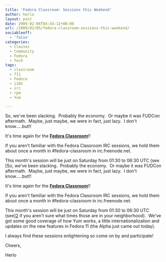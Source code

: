 ```yaml
---
title: 'Fedora Classroom: Sessions this Weekend'
author: herlo
layout: post
date: 2009-02-06T04:43:12+00:00
url: /2009/02/05/fedora-classroom-sessions-this-weekend/
sociableoff:
  - 'false'
categories:
  - Classes
  - Community
  - Fedora
  - Tech
tags:
  - classroom
  - f11
  - Fedora
  - i18n
  - irc
  - rpm
  - Yum

---
```

So, we've been slacking.  Probably the economy.  Or maybe it was FUDCon aftermath.  Maybe, just maybe, we were in fact, just lazy.  I don't know&#8230;..but!!

It's time again for the [**Fedora Classroom**][1]!!

If you aren't familiar with the Fedora Classroom IRC sessions, we hold them about once a month in #fedora-classroom in irc.freenode.net.

This month's session will be just on Saturday from 01:30 to 06:30 UTC (see [So, we've been slacking.  Probably the economy.  Or maybe it was FUDCon aftermath.  Maybe, just maybe, we were in fact, just lazy.  I don't know&#8230;..but!!

It's time again for the [**Fedora Classroom**][1]!!

If you aren't familiar with the Fedora Classroom IRC sessions, we hold them about once a month in #fedora-classroom in irc.freenode.net.

This month's session will be just on Saturday from 01:30 to 06:30 UTC (see][2] if you aren't sure what times those are in your neighborhood).  We've got some good coverage of how Yum works, a little internationalization and updates on the new features in Fedora 11 (the Alpha just came out today).

I always find these sessions enlightening so come on by and participate!

Cheers,

Herlo

 [1]: https://fedoraproject.org/wiki/Classroom
 [2]: http://www.timeanddate.com/worldclock/meeting.html?year=2008&month=12&day=6&p1=195&p2=179&p3=1038&p4=47